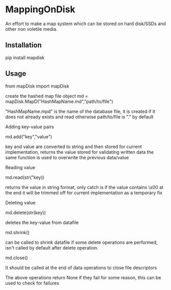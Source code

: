 # MappingOnDisk
An effort to make a map system which can be stored on hard disk/SSDs and other non voletile media.

## Installation

pip install mapdisk

## Usage

from mapDisk import mapDisk

create the hashed map file object
    md = mapDisk.MapD("HashMapName.md","path/to/file")

"HashMapName.mpd" is the name of the database file, it is created if it does not already exists and read otherwise
path/to/file is "." by default


Adding key-value pairs

md.add("key","value")

key and value are converted to string and then stored for current implementation, returns the value stored for validating written data
the same function is used to overwrite the previous data/value


Reading value

md.read(str("key))

returns the value in string format, only catch is if the value contains \x00 at the end it will be trimmed off for current implementation as a temporary fix


Deleting value

md.delete(str(key))

deletes the key-value from datafile

md.shrink()

can be called to shrink datafile if some delete operations are performed, isn't called by default after delete operation.


md.close()

It should be called at the end of data operations to close file descriptors

The above operations return None if they fail for some reason, this can be used to check for failures